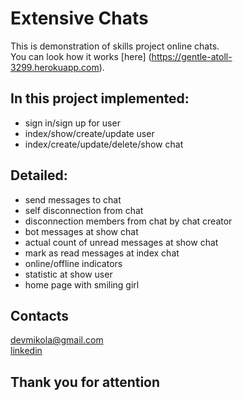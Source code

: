 Extensive Chats
====================
This is demonstration of skills project online chats.<br>
You can look how it works [here] (https://gentle-atoll-3299.herokuapp.com).<br>

<b>In this project implemented:</b>
------------------------------------
- sign in/sign up for user 
- index/show/create/update user
- index/create/update/delete/show chat

<b>Detailed:</b>
------------------------------------
- send messages to chat
- self disconnection from chat
- disconnection members from chat by chat creator
- bot messages at show chat
- actual count of unread messages at show chat
- mark as read messages at index chat
- online/offline indicators
- statistic at show user
- home page with smiling girl

Contacts
------------------------------------
devmikola@gmail.com<br>
[linkedin](https://ua.linkedin.com/pub/николай-андрушко/100/152/6b7)

<b><h2>Thank you for attention</h2></b>